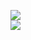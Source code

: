 [![](https://img.shields.io/badge/Made%20With-Github%20Spray-lightgrey.svg?style=for-the-badge&logo=github)](https://github.com/Annihil/github-spray#9015)  
[![](https://i.imgur.com/2DrTn0Z.gif)](https://github.com/Annihil/github-spray)